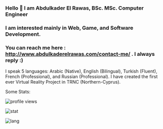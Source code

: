 ### Hello 👋 I am Abdulkader El Rawas, BSc. MSc. Computer Engineer 
### I am interested mainly in Web, Game, and Software Development.
### You can reach me here : http://www.abdulkaderelrawas.com/contact-me/ . I always reply :)
I speak 5 languages: Arabic (Native), English (Bilingual), Turkish (Fluent), French (Professional), and Russian (Professional).
I have created the first ever Virtual Reality Project in TRNC (Northern-Cyprus).

Some Stats:

![profile views](https://komarev.com/ghpvc/?username=abdulkaderelrawas)

![stat](https://github-readme-stats.vercel.app/api?username=abdulkaderelrawas&show_icons=true&title_color=fff&icon_color=79ff97&text_color=9f9f9f&bg_color=151515&count_private=true)

![lang](https://github-readme-stats.vercel.app/api/top-langs/?username=abdulkaderelrawas)
